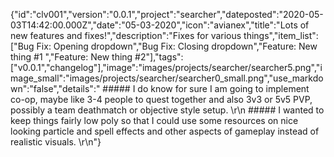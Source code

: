 {"id":"clv001","version":"0.0.1","project":"searcher","dateposted":"2020-05-03T14:42:00.000Z","date":"05-03-2020","icon":"avianex","title":"Lots of new features and fixes!","description":"Fixes for various things","item_list":["Bug Fix: Opening dropdown","Bug Fix: Closing dropdown","Feature: New thing #1 ","Feature: New thing #2"],"tags":["v0.0.1","changelog"],"image":"images/projects/searcher/searcher5.png","image_small":"images/projects/searcher/searcher0_small.png","use_markdown":"false","details":"  ##### I do know for sure I am going to implement co-op, maybe like 3-4 people to quest together and also 3v3 or 5v5 PVP, possibly a team deathmatch or objective style setup.  \r\n  ##### I wanted to keep things fairly low poly so that I could use some resources on nice looking particle and spell effects and other aspects of gameplay instead of realistic visuals.  \r\n"}